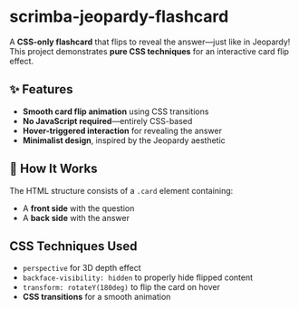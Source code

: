 # scrimba-jeopardy-flashcard
A <strong>CSS-only flashcard</strong> that flips to reveal the answer—just like in Jeopardy! This project demonstrates <strong>pure CSS techniques</strong> for an interactive card flip effect.
<h2>✨ Features</h2>
<ul>
  <li>
    <strong>Smooth card flip animation</strong> using CSS transitions
  </li>
  <li>
    <strong>No JavaScript required</strong>—entirely CSS-based
  </li>
  <li>
    <strong>Hover-triggered interaction</strong> for revealing the answer
  </li>
  <li>
    <strong>Minimalist design</strong>, inspired by the Jeopardy aesthetic
  </li>
</ul>
<h2>🔧 How It Works</h2>
<p>
  The HTML structure consists of a <code>.card</code> element containing:
</p>
<ul>
  <li>
    A <strong>front side</strong> with the question
  </li>
  <li>
    A <strong>back side</strong> with the answer
  </li>
</ul>
<h2>CSS Techniques Used</h2>
<ul>
  <li>
    <code>perspective</code> for 3D depth effect
  </li>
  <li>
    <code>backface-visibility: hidden</code> to properly hide flipped content
  </li>
  <li>
    <code>transform: rotateY(180deg)</code> to flip the card on hover
  </li>
  <li>
    <strong>CSS transitions</strong> for a smooth animation
  </li>
</ul>
